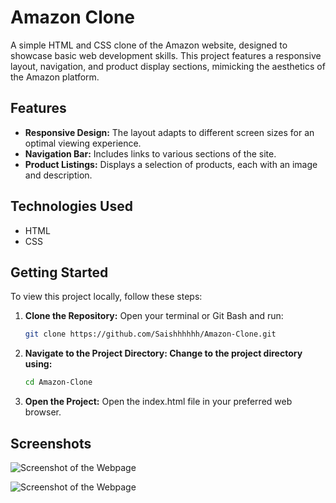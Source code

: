 # Amazon Clone

A simple HTML and CSS clone of the Amazon website, designed to showcase basic web development skills. This project features a responsive layout, navigation, and product display sections, mimicking the aesthetics of the Amazon platform.

## Features

- **Responsive Design:** The layout adapts to different screen sizes for an optimal viewing experience.
- **Navigation Bar:** Includes links to various sections of the site.
- **Product Listings:** Displays a selection of products, each with an image and description.

## Technologies Used

- HTML
- CSS

## Getting Started

To view this project locally, follow these steps:

1. **Clone the Repository:**
   Open your terminal or Git Bash and run:
   ```bash
   git clone https://github.com/Saishhhhhh/Amazon-Clone.git
   
2. **Navigate to the Project Directory: Change to the project directory using:**
   ```bash
   cd Amazon-Clone

3. **Open the Project:**
   Open the index.html file in your preferred web browser.

## Screenshots

![Screenshot of the Webpage](Screenshot1.png)  

![Screenshot of the Webpage](Screenshot2.png)

